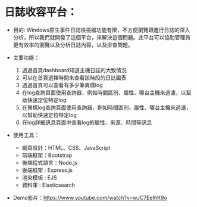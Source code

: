 # 日誌收容平台：
* 目的: Windows原生事件日誌檢視器功能有限，不方便瀏覽跟進行日誌的深入分析，所以我們就開發了這個平台，來解決這個問題。此平台可以協助管理員更有效率的瀏覽以及分析日誌內容，以及排查問題。

* 主要功能：
  1.	透過首頁dashboard知道主機日誌的大致情況
  2.	可以在首頁選擇時間來查看該時段的日誌圖表
  3.	透過首頁可以查看有多少筆異樣log
  4.	在log查詢頁面使用查詢器，例如時間區別、屬性、哪台主機來過濾，以幫助快速定位特定log
  5.	在異樣log查詢頁面使用查詢器，例如時間區別、屬性、哪台主機來過濾，以幫助快速定位特定log
  6.	在log詳細訊息頁面中查看log的屬性、來源、時間等訊息

* 使用工具：
  * 網頁設計：HTML、CSS、JavaScript
  * 前端框架：Bootstrap
  * 後端程式語言：Node.js
  * 後端框架 : Express.js
  * 渲染模板 : EJS
  * 資料庫 : Elasticsearch
* Demo影片：<a href="https://www.youtube.com/watch?v=wJC7EeIhK9o">https://www.youtube.com/watch?v=wJC7EeIhK9o</a>
